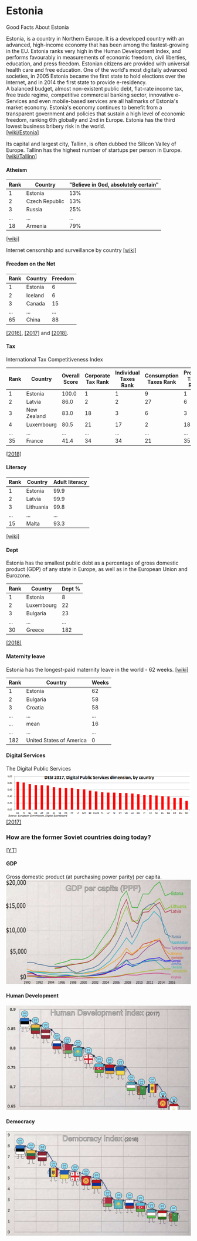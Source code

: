 # Estonia
Good Facts About Estonia

Estonia, is a country in Northern Europe. It is a developed country with an advanced, high-income economy that has been among the fastest-growing in the EU. Estonia ranks very high in the Human Development Index, and performs favourably in measurements of economic freedom, civil liberties, education, and press freedom. Estonian citizens are provided with universal health care and free education. One of the world's most digitally advanced societies, in 2005 Estonia became the first state to hold elections over the Internet, and in 2014 the first state to provide e-residency.  
A balanced budget, almost non-existent public debt, flat-rate income tax, free trade regime, competitive commercial banking sector, innovative e-Services and even mobile-based services are all hallmarks of Estonia's market economy.
Estonia's economy continues to benefit from a transparent government and policies that sustain a high level of economic freedom, ranking 6th globally and 2nd in Europe. Estonia has the third lowest business bribery risk in the world.  
[[wiki/Estonia]](https://en.wikipedia.org/wiki/Estonia)  

Its capital and largest city, Tallinn, is often dubbed the Silicon Valley of Europe. Tallinn has the highest number of startups per person in Europe.  
[[wiki/Tallinn]](https://en.wikipedia.org/wiki/Tallinn)



#### Atheism
Rank|Country|"Believe in God, absolutely certain"
---|---|---
1|Estonia|13%
2|Czech Republic|13%
3|Russia|25%
...|...|...
18|Armenia|79%
  
[[wiki]](https://en.wikipedia.org/wiki/Demographics_of_atheism)


Internet censorship and surveillance by country
[[wiki]](https://en.wikipedia.org/wiki/Internet_censorship_and_surveillance_by_country)

#### Freedom on the Net
Rank|Country|Freedom
---|---|---
1|Estonia|6
2|Iceland|6
3|Canada|15
...|...|...
65|China|88

[[2016]](https://freedomhouse.org/report/freedom-net/freedom-net-2016), [[2017]](https://freedomhouse.org/report/table-country-scores-fotn-2017) and [[2018]](https://freedomhouse.org/report/freedom-net/freedom-net-2018).

#### Tax
International Tax Competitiveness Index  

Rank|Country|Overall Score|Corporate Tax Rank|Individual Taxes Rank|Consumption Taxes Rank|Property Taxes Rank|International Tax Rules Rank
---|---|---|---|---|---|---|---
1|Estonia|100.0|1|1|9|1|6
2|Latvia|86.0|2|2|27|6|5
3|New Zealand|83.0|18|3|6|3|15
4|Luxembourg|80.5|21|17|2|18|1
...|...|...|...|...|...|...|...
35|France|41.4|34|34|21|35|24

[[2018]](https://taxfoundation.org/publications/international-tax-competitiveness-index/) 

#### Literacy

Rank|Country|Adult literacy
---|---|---
1|Estonia|99.9
2|Latvia|99.9
3|Lithuania|99.8
...|...|...
15|Malta|93.3

[[wiki]](https://en.wikipedia.org/wiki/List_of_countries_by_literacy_rate)


#### Dept
Estonia has the smallest public debt as a percentage of gross domestic product (GDP) of any state in Europe, as well as in the European Union and Eurozone.

Rank|Country|Dept %
---|---|---
1|Estonia|8
2|Luxembourg|22
3|Bulgaria|23
...|...|...
30|Greece|182

[[2018]](https://www.statista.com/statistics/269684/national-debt-in-eu-countries-in-relation-to-gross-domestic-product-gdp/)

#### Maternity leave
Estonia has the longest-paid maternity leave in the world - 62 weeks. [[wiki]](https://en.wikipedia.org/wiki/Parental_leave)  

Rank|Country|Weeks
---|---|---
1|Estonia|62
2|Bulgaria|58
3|Croatia|58
...|...|...
...|mean|16
...|...|...
182|United States of America|0

#### Digital Services
The Digital Public Services  
![](images/digital.png)
[[2017]](http://ec.europa.eu/newsroom/document.cfm?doc_id=44393)

### How are the former Soviet countries doing today?
[[YT]](www.youtube.com/watch?v=ysNauzn_GUA)

#### GDP
Gross domestic product (at purchasing power parity) per capita.
![](images/GDP.png)

#### Human Development
![](images/human.png)

#### Democracy
![](images/democracy.png)


<!--- Comments and notes
No results at googles first page:
growth of life expectancy by countries
-->
